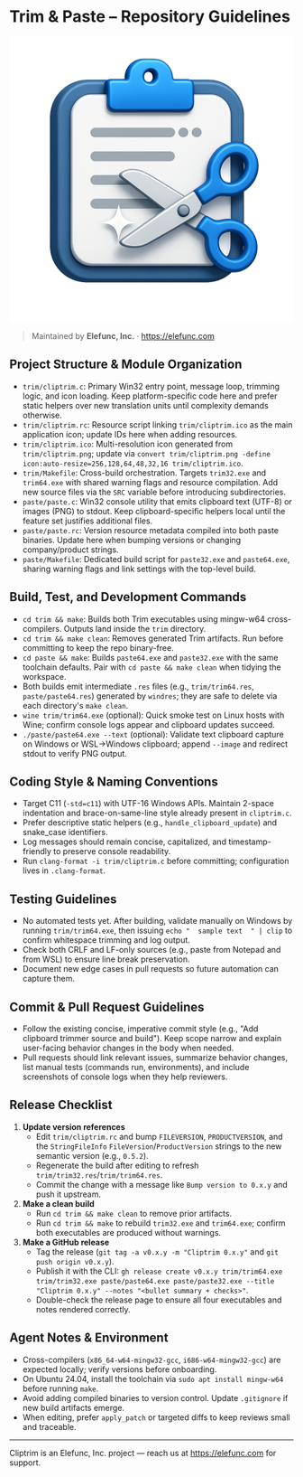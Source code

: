 # Trim & Paste – Repository Guidelines
![Cliptrim icon](trim/cliptrim.png)

> Maintained by **Elefunc, Inc.** · https://elefunc.com

## Project Structure & Module Organization
- `trim/cliptrim.c`: Primary Win32 entry point, message loop, trimming logic, and icon loading. Keep platform-specific code here and prefer static helpers over new translation units until complexity demands otherwise.
- `trim/cliptrim.rc`: Resource script linking `trim/cliptrim.ico` as the main application icon; update IDs here when adding resources.
- `trim/cliptrim.ico`: Multi-resolution icon generated from `trim/cliptrim.png`; update via `convert trim/cliptrim.png -define icon:auto-resize=256,128,64,48,32,16 trim/cliptrim.ico`.
- `trim/Makefile`: Cross-build orchestration. Targets `trim32.exe` and `trim64.exe` with shared warning flags and resource compilation. Add new source files via the `SRC` variable before introducing subdirectories.
- `paste/paste.c`: Win32 console utility that emits clipboard text (UTF-8) or images (PNG) to stdout. Keep clipboard-specific helpers local until the feature set justifies additional files.
- `paste/paste.rc`: Version resource metadata compiled into both paste binaries. Update here when bumping versions or changing company/product strings.
- `paste/Makefile`: Dedicated build script for `paste32.exe` and `paste64.exe`, sharing warning flags and link settings with the top-level build.

## Build, Test, and Development Commands
- `cd trim && make`: Builds both Trim executables using mingw-w64 cross-compilers. Outputs land inside the `trim` directory.
- `cd trim && make clean`: Removes generated Trim artifacts. Run before committing to keep the repo binary-free.
- `cd paste && make`: Builds `paste64.exe` and `paste32.exe` with the same toolchain defaults. Pair with `cd paste && make clean` when tidying the workspace.
- Both builds emit intermediate `.res` files (e.g., `trim/trim64.res`, `paste/paste64.res`) generated by `windres`; they are safe to delete via each directory's `make clean`.
- `wine trim/trim64.exe` (optional): Quick smoke test on Linux hosts with Wine; confirm console logs appear and clipboard updates succeed.
- `./paste/paste64.exe --text` (optional): Validate text clipboard capture on Windows or WSL->Windows clipboard; append `--image` and redirect stdout to verify PNG output.

## Coding Style & Naming Conventions
- Target C11 (`-std=c11`) with UTF-16 Windows APIs. Maintain 2-space indentation and brace-on-same-line style already present in `cliptrim.c`.
- Prefer descriptive static helpers (e.g., `handle_clipboard_update`) and snake_case identifiers.
- Log messages should remain concise, capitalized, and timestamp-friendly to preserve console readability.
- Run `clang-format -i trim/cliptrim.c` before committing; configuration lives in `.clang-format`.

## Testing Guidelines
- No automated tests yet. After building, validate manually on Windows by running `trim/trim64.exe`, then issuing `echo "  sample text  " | clip` to confirm whitespace trimming and log output.
- Check both CRLF and LF-only sources (e.g., paste from Notepad and from WSL) to ensure line break preservation.
- Document new edge cases in pull requests so future automation can capture them.

## Commit & Pull Request Guidelines
- Follow the existing concise, imperative commit style (e.g., "Add clipboard trimmer source and build"). Keep scope narrow and explain user-facing behavior changes in the body when needed.
- Pull requests should link relevant issues, summarize behavior changes, list manual tests (commands run, environments), and include screenshots of console logs when they help reviewers.

## Release Checklist
1. **Update version references**
   - Edit `trim/cliptrim.rc` and bump `FILEVERSION`, `PRODUCTVERSION`, and the `StringFileInfo` `FileVersion`/`ProductVersion` strings to the new semantic version (e.g., `0.5.2`).
   - Regenerate the build after editing to refresh `trim/trim32.res`/`trim/trim64.res`.
   - Commit the change with a message like `Bump version to 0.x.y` and push it upstream.
2. **Make a clean build**
   - Run `cd trim && make clean` to remove prior artifacts.
   - Run `cd trim && make` to rebuild `trim32.exe` and `trim64.exe`; confirm both executables are produced without warnings.
3. **Make a GitHub release**
   - Tag the release (`git tag -a v0.x.y -m "Cliptrim 0.x.y"` and `git push origin v0.x.y`).
   - Publish it with the CLI: `gh release create v0.x.y trim/trim64.exe trim/trim32.exe paste/paste64.exe paste/paste32.exe --title "Cliptrim 0.x.y" --notes "<bullet summary + checks>"`.
   - Double-check the release page to ensure all four executables and notes rendered correctly.

## Agent Notes & Environment
- Cross-compilers (`x86_64-w64-mingw32-gcc`, `i686-w64-mingw32-gcc`) are expected locally; verify versions before onboarding.
- On Ubuntu 24.04, install the toolchain via `sudo apt install mingw-w64` before running `make`.
- Avoid adding compiled binaries to version control. Update `.gitignore` if new build artifacts emerge.
- When editing, prefer `apply_patch` or targeted diffs to keep reviews small and traceable.

---

Cliptrim is an Elefunc, Inc. project — reach us at https://elefunc.com for support.
